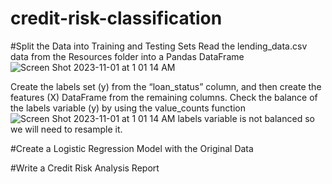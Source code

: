 # credit-risk-classification

#Split the Data into Training and Testing Sets
Read the lending_data.csv data from the Resources folder into a Pandas DataFrame
![Screen Shot 2023-11-01 at 1 01 14 AM](https://github.com/leedthanh/credit-risk-classification/assets/135544908/63d631f6-fb49-46de-98dc-b2dd844b9a11)

Create the labels set (y) from the “loan_status” column, and then create the features (X) DataFrame from the remaining columns.
Check the balance of the labels variable (y) by using the value_counts function
![Screen Shot 2023-11-01 at 1 01 14 AM](https://github.com/leedthanh/credit-risk-classification/assets/135544908/f08ac5e5-7678-4bc7-b40e-ac840de01bff)
labels variable is not balanced so we will need to resample it.

#Create a Logistic Regression Model with the Original Data

#Write a Credit Risk Analysis Report

